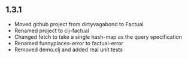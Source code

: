 ## 1.3.1

  * Moved github project from dirtyvagabond to Factual
  * Renamed project to clj-factual
  * Changed fetch to take a single hash-map as the query specification
  * Renamed funnyplaces-error to factual-error
  * Removed demo.clj and added real unit tests

